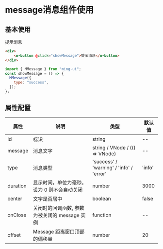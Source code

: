 # message消息组件使用

## 基本使用
<div>
    <m-button @click="showMessage">提示消息</m-button>
</div>

<script setup>
import { MMessage } from "ming-ui";
const showMessage = () => {
  MMessage({
    type: "success",
    offset: 60
  });
};
</script>

```html
<div>
    <m-button @click="showMessage">提示消息</m-button>
</div>
```
``` js
import { MMessage } from "ming-ui";
const showMessage = () => {
  MMessage({
    type: "success",
  });
};
```

## 属性配置
|属性|	说明|	类型|	默认值|
|----|----|----|----|
|id|	标识|	string|	--|
|message|	消息文字|	string / VNode / (() => VNode)|	--|
|type|	消息类型|	'success' / 'warning' / 'info' / 'error'|	'info'|
|duration|	显示时间，单位为毫秒。 设为 0 则不会自动关闭|	number|	3000|
|center|	文字是否居中|	boolean|	false|
|onClose|	关闭时的回调函数, 参数为被关闭的 message 实例|	function|	--|
|offset|	Message 距离窗口顶部的偏移量|	number|	20|